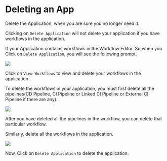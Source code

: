 # Deleting an App

Delete the Application, when you are sure you no longer need it.

Clicking on `Delete Application` will not delete your application if you have workflows in the application.

If your Application contains workflows in the Workflow Editor. So,when you Click on `Delete Application`, you will see the following prompt.

![](images/deleting-warnning.jpg)

Click on `View Workflows` to view and delete your workflows in the application.

To delete the workflows in your application, you must first delete all the pipelines\(CD Pipeline, CI Pipeline or Linked CI Pipeline or External CI Pipeline if there are any\).

![](images/deleting-workflow.jpg)

After you have deleted all the pipelines in the workflow, you can delete that particular workflow.

Similarly, delete all the workflows in the application.

![](images/deleting-delete-application.jpg)

Now, Click on `Delete Application` to delete the application.
